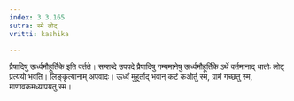 ```yaml
---
index: 3.3.165
sutra: स्मे लोट्
vritti: kashika

---
```

प्रैषादिषु ऊर्ध्वमौहूर्तिके इति वर्तते। सम्शब्दे उपपदे प्रैषादिषु गम्यमानेषु ऊर्ध्वमौहूर्तिके ऽर्थे वर्तमानाद् धातोः लोट् प्रत्ययो भवति। लिङ्कृत्यानाम् अपवादः। ऊर्ध्वं मुहूर्ताद् भवान् कटं कओर्तु स्म, ग्रामं गच्छतु स्म, माणावकमध्यापयतु स्म।